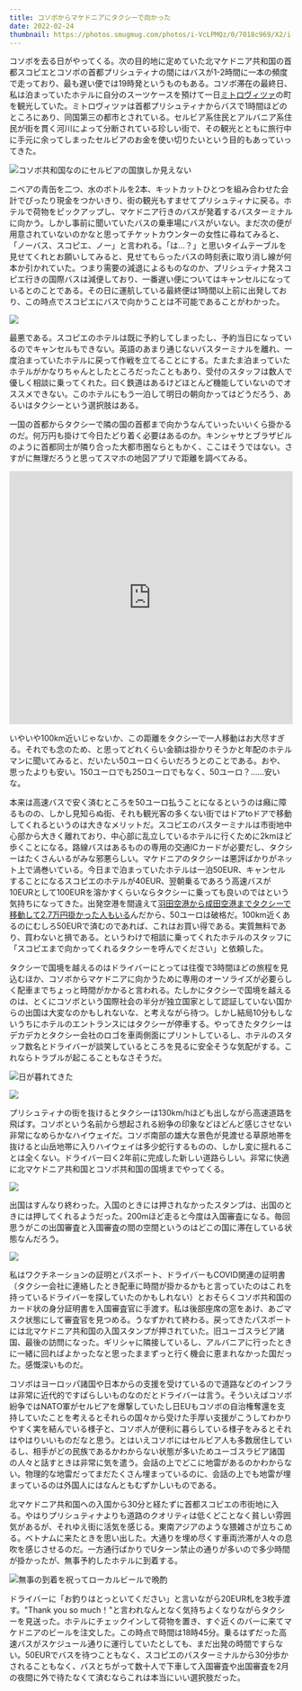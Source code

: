 ```yaml
---
title: コソボからマケドニアにタクシーで向かった
date: 2022-02-24
thumbnail: https://photos.smugmug.com/photos/i-VcLPMQz/0/7018c969/X2/i-VcLPMQz-X2.jpg
---
```


コソボを去る日がやってくる。次の目的地に定めていた北マケドニア共和国の首都スコピエとコソボの首都プリシュティナの間にはバスが1-2時間に一本の頻度で走っており、最も遅い便では19時発というものもある。コソボ滞在の最終日、私は泊まっていたホテルに自分のスーツケースを預けて一日[ミトロヴィツァ](https://ja.wikipedia.org/wiki/%E3%83%9F%E3%83%88%E3%83%AD%E3%83%B4%E3%82%A3%E3%83%84%E3%82%A1_(%E3%82%B3%E3%82%BD%E3%83%9C))の町を観光していた。ミトロヴィツァは首都プリシュティナからバスで1時間ほどのところにあり、同国第三の都市とされている。セルビア系住民とアルバニア系住民が街を貫く河川によって分断されている珍しい街で、その観光とともに旅行中に手元に余ってしまったセルビアのお金を使い切りたいという目的もあっていってきた。

![コソボ共和国なのにセルビアの国旗しか見えない](https://photos.smugmug.com/photos/i-3D3hkXK/0/8632d11d/X2/i-3D3hkXK-X2.jpg)

ニベアの青缶を二つ、水のボトルを2本、キットカットひとつを組み合わせた会計でぴったり現金をつかいきり、街の観光もすませてプリシュティナに戻る。ホテルで荷物をピックアップし、マケドニア行きのバスが発着するバスターミナルに向かう。しかし事前に聞いていたバスの乗車場にバスがいない。まだ次の便が用意されていないのかなと思ってチケットカウンターの女性に尋ねてみると、「ノーバス、スコピエ、ノー」と言われる。「は…？」と思いタイムテーブルを見せてくれとお願いしてみると、見せてもらったバスの時刻表に取り消し線が何本か引かれていた。つまり需要の減退によるものなのか、プリシュティナ発スコピエ行きの国際バスは減便しており、一番遅い便についてはキャンセルになっているとのことである。その日に運航している最終便は1時間以上前に出発しており、この時点でスコピエにバスで向かうことは不可能であることがわかった。

![](https://photos.smugmug.com/photos/i-gftmsbk/0/1be405c1/X2/i-gftmsbk-X2.jpg)

最悪である。スコピエのホテルは既に予約してしまったし、予約当日になっているのでキャンセルもできない。英語のあまり通じないバスターミナルを離れ、一度泊まっていたホテルに戻って作戦を立てることにする。たまたま泊まっていたホテルがかなりちゃんとしたところだったこともあり、受付のスタッフは数人で優しく相談に乗ってくれた。曰く鉄道はあるけどほとんど機能していないのでオススメできない。このホテルにもう一泊して明日の朝向かってはどうだろう、あるいはタクシーという選択肢はある。

一国の首都からタクシーで隣の国の首都まで向かうなんていったいいくら掛かるのだ。何万円も掛けて今日たどり着く必要はあるのか。キンシャサとブラザビルのように首都同士が隣り合った大都市圏ならともかく、ここはそうではない。さすがに無理だろうと思ってスマホの地図アプリで距離を調べてみる。

<iframe src="https://www.google.com/maps/embed?pb=!1m28!1m12!1m3!1d377546.98046954384!2d20.991565786537482!3d42.330032787026816!2m3!1f0!2f0!3f0!3m2!1i1024!2i768!4f13.1!4m13!3e0!4m5!1s0x13549ee605110927%3A0x9365bfdf385eb95a!2sPristina!3m2!1d42.6629138!2d21.1655028!4m5!1s0x135415a58c9aa2a5%3A0xb2ed88c260872020!2sSkopje!3m2!1d41.998129399999996!2d21.4254355!5e0!3m2!1sen!2smk!4v1645717692955!5m2!1sen!2smk" width="100%" height="450" style="border:0;" allowfullscreen="" loading="lazy"></iframe>

いやいや100km近いじゃないか、この距離をタクシーで一人移動はお大尽すぎる。それでも念のため、と思ってどれくらい金額は掛かりそうかと年配のホテルマンに聞いてみると、だいたい50ユーロくらいだろうとのことである。おや、思ったよりも安い。150ユーロでも250ユーロでもなく、50ユーロ？……安いな。

本来は高速バスで安く済むところを50ユーロ払うことになるというのは癪に障るものの、しかし見知らぬ街、それも観光客の多くない街ではドアtoドアで移動してくれるというのは大きなメリットだ。スコピエのバスターミナルは市街地中心部から大きく離れており、中心部に乱立しているホテルに行くために2kmほど歩くことになる。路線バスはあるものの専用の交通ICカードが必要だし、タクシーはたくさんいるがみな邪悪らしい。マケドニアのタクシーは悪評ばかりがネット上で渦巻いている。今日まで泊まっていたホテルは一泊50EUR、キャンセルすることになるスコピエのホテルが40EUR、翌朝乗るであろう高速バスが10EURとして100EURを溶かすくらいならタクシーに乗っても良いのではという気持ちになってきた。出発空港を間違えて[羽田空港から成田空港までタクシーで移動して2.7万円掛かった人もいる](https://note.com/yurikure/n/n5bd0499da700)んだから、50ユーロは破格だ。100km近くあるのにむしろ50EURで済むのであれば、これはお買い得である。実質無料であり、買わないと損である。というわけで相談に乗ってくれたホテルのスタッフに「スコピエまで向かってくれるタクシーを呼んでください」と依頼した。

タクシーで国境を越えるのはドライバーにとっては往復で3時間ほどの旅程を見込むほか、コソボからマケドニアに向かうために専用のオーソライズが必要らしく配車までちょっと時間がかかると言われる。たしかにタクシーで国境を越えるのは、とくにコソボという国際社会の半分が独立国家として認証していない国からの出国は大変なのかもしれないな、と考えながら待つ。しかし結局10分もしないうちにホテルのエントランスにはタクシーが停車する。やってきたタクシーはデカデカとタクシー会社のロゴを車両側面にプリントしているし、ホテルのスタッフ数名とドライバーが談笑しているところを見るに安全そうな気配がする。これならトラブルが起こることもなさそうだ。

![日が暮れてきた](https://photos.smugmug.com/photos/i-bM59tGP/0/09843443/X2/i-bM59tGP-X2.jpg)

![](https://photos.smugmug.com/photos/i-VcLPMQz/0/7018c969/X2/i-VcLPMQz-X2.jpg)

プリシュティナの街を抜けるとタクシーは130km/hほども出しながら高速道路を飛ばす。コソボという名前から想起される紛争の印象などほどんど感じさせない非常になめらかなハイウェイだ。コソボ南部の雄大な景色が見渡せる草原地帯を抜けると山岳地帯に入りハイウェイは多少蛇行するものの、しかし変に揺れることは全くない。ドライバー曰く2年前に完成した新しい道路らしい。非常に快適に北マケドニア共和国とコソボ共和国の国境までやってくる。

![](https://photos.smugmug.com/photos/i-KsK9j5z/0/7bfd490d/X2/i-KsK9j5z-X2.jpg)

出国はすんなり終わった。入国のときには押されなかったスタンプは、出国のときには押してくれるようだった。200mほど走ると今度は入国審査になる。毎回思うがこの出国審査と入国審査の間の空間というのはどこの国に滞在している状態なんだろう。

![](https://photos.smugmug.com/photos/i-RqQgFnD/0/bfd08ee2/X2/i-RqQgFnD-X2.jpg)

私はワクチネーションの証明とパスポート、ドライバーもCOVID関連の証明書（タクシー会社に連絡したとき配車に時間が掛かるかもと言っていたのはこれを持っているドライバーを探していたのかもしれない）とおそらくコソボ共和国のカード状の身分証明書を入国審査官に手渡す。私は後部座席の窓をあけ、あごマスク状態にして審査官を見つめる。うなずかれて終わる。戻ってきたパスポートには北マケドニア共和国の入国スタンプが押されていた。旧ユーゴスラビア諸国、最後の訪問になった。ギリシャに隣接しているし、アルバニアに行ったときに一緒に回ればよかったなと思ったままずっと行く機会に恵まれなかった国だった。感慨深いものだ。

コソボはヨーロッパ諸国や日本からの支援を受けているので道路などのインフラは非常に近代的ですばらしいものなのだとドライバーは言う。そういえばコソボ紛争ではNATO軍がセルビアを爆撃していたし日EUもコソボの自治権奪還を支持していたことを考えるとそれらの国々から受けた手厚い支援がこうしてわかりやすく実を結んでいる様子と、コソボ人が便利に暮らしている様子をみるとそれはやはりいいものだなと思う。とはいえコソボにはセルビア人も多数居住しているし、相手がどの民族であるかわからない状態が多いためユーゴスラビア諸国の人々と話すときは非常に気を遣う。会話の上でどこに地雷があるのかわからない。物理的な地雷だってまだたくさん埋まっているのに、会話の上でも地雷が埋まっているのは外国人にはなんともむずかしいものである。

北マケドニア共和国への入国から30分と経たずに首都スコピエの市街地に入る。やはりプリシュティナよりも道路のクオリティは低くどことなく貧しい雰囲気があるが、それゆえ街に活気を感じる。東南アジアのような猥雑さが立ちこめる。ベトナムに来たときを思い出した。大通りを埋め尽くす車両渋滞が人々の息吹を感じさせるのだ。一方通行ばかりでUターン禁止の通りが多いので多少時間が掛かったが、無事予約したホテルに到着する。

![無事の到着を祝ってローカルビールで晩酌](https://photos.smugmug.com/photos/i-kscNvZ9/0/c82ada1b/X2/i-kscNvZ9-X2.jpg)

ドライバーに「お釣りはとっといてください」と言いながら20EUR札を3枚手渡す。"Thank you so much！"と言われなんとなく気持ちよくなりながらタクシーを見送った。ホテルにチェックインして荷物を置き、すぐ近くのバーに来てマケドニアのビールを注文した。この時点で時間は18時45分。乗るはずだった高速バスがスケジュール通りに運行していたとしても、まだ出発の時間ですらない。50EURでバスを待つこともなく、スコピエのバスターミナルから30分歩かされることもなく、バスとちがって数十人で下車して入国審査や出国審査を2月の夜間に外で待たなくて済むならこれは本当にいい選択肢だった。
